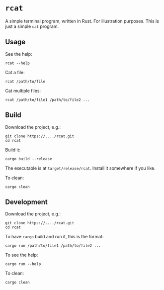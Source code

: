 # `rcat`

A simple terminal program, written in Rust. For illustration purposes.
This is just a simple `cat` program.


## Usage

See the help:

    rcat --help

Cat a file:

    rcat /path/to/file

Cat multiple files:

    rcat /path/to/file1 /path/to/file2 ...


## Build

Download the project, e.g.:

    git clone https://..../rcat.git
    cd rcat

Build it:

    cargo build --release

The executable is at `target/release/rcat`.
Install it somewhere if you like.

To clean:

    cargo clean


## Development

Download the project, e.g.:

    git clone https://..../rcat.git
    cd rcat

To have `cargo` build and run it, this is the format:

    cargo run /path/to/file1 /path/to/file2 ...

To see the help:

    cargo run --help

To clean:

    cargo clean


